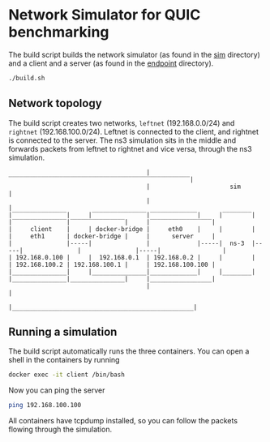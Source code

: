 # Network Simulator for QUIC benchmarking

The build script builds the network simulator (as found in the [sim](sim) directory) and a client and a server (as found in the [endpoint](endpoint) directory).

```sh
./build.sh
```

## Network topology

The build script creates two networks, `leftnet` (192.168.0.0/24) and `rightnet` (192.168.100.0/24). Leftnet is connected to the client, and rightnet is connected to the server. The ns3 simulation sits in the middle and forwards packets from leftnet to rightnet and vice versa, through the ns3 simulation.

```
                                      |‾‾‾‾‾‾‾‾‾‾‾‾‾‾‾‾‾‾‾‾‾‾‾‾‾‾‾‾‾‾‾‾‾‾‾‾‾‾‾‾‾‾‾‾‾‾‾‾‾‾|
                                      |                      sim                         |
                                      |                                                  |      
|‾‾‾‾‾‾‾‾‾‾‾‾‾‾‾|     |‾‾‾‾‾‾‾‾‾‾‾‾‾‾‾|‾‾‾‾‾‾‾‾‾‾‾‾‾|     |‾‾‾‾‾‾‾‾|     |‾‾‾‾‾‾‾‾‾‾‾‾‾‾‾|‾‾‾‾‾‾‾‾‾‾‾‾‾‾‾|     |‾‾‾‾‾‾‾‾‾‾‾‾‾‾‾‾‾|
|     client    |     | docker-bridge |     eth0    |     |        |     |     eth1      | docker-bridge |     |      server     |
|               |-----|               |             |-----|  ns-3  |-----|               |               |-----|                 |
| 192.168.0.100 |     |  192.168.0.1  | 192.168.0.2 |     |        |     | 192.168.100.2 | 192.168.100.1 |     | 192.168.100.100 |
|_______________|     |_______________|_____________|     |________|     |_______________|_______________|     |_________________|
                                      |                                                  |
                                      |__________________________________________________|
```

## Running a simulation

The build script automatically runs the three containers.
You can open a shell in the containers by running
```sh
docker exec -it client /bin/bash
```
Now you can ping the server
```sh
ping 192.168.100.100
```
All containers have tcpdump installed, so you can follow the packets flowing through the simulation.

